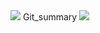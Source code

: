 
<img src="https://capsule-render.vercel.app/api?type=waving&color=BDBDC8&height=150&section=header" />
                                  Git_summary 
<img src="https://capsule-render.vercel.app/api?type=waving&color=BDBDC8&height=150&section=footer" />



